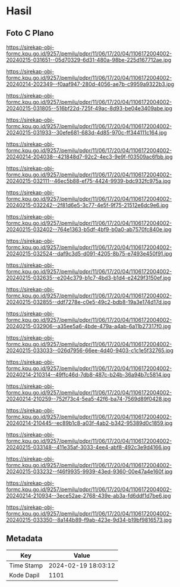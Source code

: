 # Hasil

## Foto C Plano

https://sirekap-obj-formc.kpu.go.id/9257/pemilu/pdpr/11/06/17/20/04/1106172004002-20240215-031651--05d70329-6d31-480a-98be-225d167712ae.jpg

https://sirekap-obj-formc.kpu.go.id/9257/pemilu/pdpr/11/06/17/20/04/1106172004002-20240214-202349--f0aaf947-280d-4056-ae7b-c9959a9322b3.jpg

https://sirekap-obj-formc.kpu.go.id/9257/pemilu/pdpr/11/06/17/20/04/1106172004002-20240215-031805--516bf22d-725f-49ac-8d93-be04e3409abe.jpg

https://sirekap-obj-formc.kpu.go.id/9257/pemilu/pdpr/11/06/17/20/04/1106172004002-20240215-031933--30efe681-683d-4d85-970c-ff344111c164.jpg

https://sirekap-obj-formc.kpu.go.id/9257/pemilu/pdpr/11/06/17/20/04/1106172004002-20240214-204038--421848d7-92c2-4ec3-9e9f-f03509ac6fbb.jpg

https://sirekap-obj-formc.kpu.go.id/9257/pemilu/pdpr/11/06/17/20/04/1106172004002-20240215-032111--46ec5b88-ef75-4424-9939-bdc932fc975a.jpg

https://sirekap-obj-formc.kpu.go.id/9257/pemilu/pdpr/11/06/17/20/04/1106172004002-20240215-032242--2f81d6e5-3c77-4e5f-9f75-21512e6dc9e6.jpg

https://sirekap-obj-formc.kpu.go.id/9257/pemilu/pdpr/11/06/17/20/04/1106172004002-20240215-032402--764e1363-b5df-4bf9-b0a0-ab7570fc840e.jpg

https://sirekap-obj-formc.kpu.go.id/9257/pemilu/pdpr/11/06/17/20/04/1106172004002-20240215-032524--daf9c3d5-d091-4205-8b75-e7493e450f91.jpg

https://sirekap-obj-formc.kpu.go.id/9257/pemilu/pdpr/11/06/17/20/04/1106172004002-20240215-032635--e204c379-b1c7-4bd3-b1d4-e2429f3150ef.jpg

https://sirekap-obj-formc.kpu.go.id/9257/pemilu/pdpr/11/06/17/20/04/1106172004002-20240215-032855--ddf7278e-c0e5-49c2-bdb8-19a3e174d17d.jpg

https://sirekap-obj-formc.kpu.go.id/9257/pemilu/pdpr/11/06/17/20/04/1106172004002-20240215-032906--a35ee5a6-4bde-479a-a4ab-6a11b27317f0.jpg

https://sirekap-obj-formc.kpu.go.id/9257/pemilu/pdpr/11/06/17/20/04/1106172004002-20240215-033033--026d7956-66ee-4d40-9403-c1c1e5f32765.jpg

https://sirekap-obj-formc.kpu.go.id/9257/pemilu/pdpr/11/06/17/20/04/1106172004002-20240214-210314--49ffc46d-7db8-487c-b24b-36a94b7c5814.jpg

https://sirekap-obj-formc.kpu.go.id/9257/pemilu/pdpr/11/06/17/20/04/1106172004002-20240214-210259--752f73c4-5ea5-42f6-ba74-7569d89f0428.jpg

https://sirekap-obj-formc.kpu.go.id/9257/pemilu/pdpr/11/06/17/20/04/1106172004002-20240214-210445--ec89b1c8-a03f-4ab2-b342-95389d0c1859.jpg

https://sirekap-obj-formc.kpu.go.id/9257/pemilu/pdpr/11/06/17/20/04/1106172004002-20240215-033148--411e35af-3033-4ee4-abf8-492c3e9d4166.jpg

https://sirekap-obj-formc.kpu.go.id/9257/pemilu/pdpr/11/06/17/20/04/1106172004002-20240215-033232--f46f9935-9939-43ed-9360-00e47a4e160f.jpg

https://sirekap-obj-formc.kpu.go.id/9257/pemilu/pdpr/11/06/17/20/04/1106172004002-20240214-210934--3ece52ae-2768-439e-ab3a-fd6ddf1d7be6.jpg

https://sirekap-obj-formc.kpu.go.id/9257/pemilu/pdpr/11/06/17/20/04/1106172004002-20240215-033350--8a144b89-f9ab-423e-9d34-b19bf9816573.jpg


## Metadata

| Key        | Value               |
| ---------- | ------------------- |
| Time Stamp | 2024-02-19 18:03:12 |
| Kode Dapil | 1101                |



